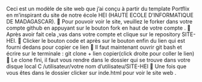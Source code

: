 Ceci est un modèle de site web que j’ai conçu à partir du template Portflix en m’inspirant du site de notre école HEI (HAUTE ECOLE D’INFORMATIQUE DE MADAGASCAR).
    	Pour pouvoir voir le site, veuillez le forker dans votre compte github en appuyant sur le bouton fork en haut de votre compte .
    	Après avoir fait cela ,vas dans votre compte et clique sur le repository SITE-HEI. 
    	Clicker le bouton code et après sur le bouton enfin du lien qui est fourni dedans pour copier ce lien
    	Il faut maintenant ouvrir git bash et écrire sur le terminale : 
    git clone + lien copier(click droite pour coller le lien)
    	Le clone fini, il faut vous rendre dans le dossier qui se trouve dans votre disque local C /utilisateur/votre nom d’utilisateu/SITE-HEI 
    	Une fois que vous êtes dans le dossier clicker sur inde.html pour voir le site web .

